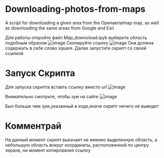 # Downloading-photos-from-maps
A script for downloading a given area from the Openaerialmap map, as well as downloading the same areas from Google and Esri

Для работы откройте файл Map_downoload.ipyb 
выберете область подобным образом
![image](https://github.com/user-attachments/assets/edf72b7f-0bd7-4d8f-a1be-23414dd631cb)
Скопируйте ссылку 
![image](https://github.com/user-attachments/assets/38d457c8-201f-49bc-bf27-b8f15470701a)
Она должна содержать в себе слово square.
Далее запустите скрипт со своей ссылкой

# Запуск Скрипта
Для запуска скрипта вставть ссылку вместо url
![image](https://github.com/user-attachments/assets/30068a3f-f436-4ea1-a936-57313c2cb74f)

Внимательно смотрите, чтобы зум на сайте
![image](https://github.com/user-attachments/assets/93c3c574-8357-4cde-a6c9-3dabefa8ff76)

Был больше чем зум,указанный в коде,иначе скрипт ничего не выведет

# Комментрай
На данный момент скрипт выкачает не именно выделенную область, а небольшую область вокруг координаты, расположенной по центру экрана, на момент копирования ссылку
